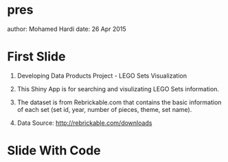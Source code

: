 pres
========================================================
author: Mohamed Hardi
date: 26 Apr 2015

First Slide
========================================================

1. Developing Data Products Project - LEGO Sets Visualization

2. This Shiny App is for searching and visulizating LEGO Sets information.
3. The dataset is from Rebrickable.com that contains the basic information of each set (set id, year, number of pieces, theme, set name).
4. Data Source: http://rebrickable.com/downloads

Slide With Code
========================================================



